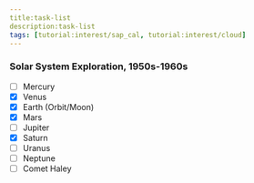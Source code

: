 ```yaml
---
title:task-list
description:task-list
tags: [tutorial:interest/sap_cal, tutorial:interest/cloud]
---
```


### Solar System Exploration, 1950s-1960s

- [ ] Mercury
- [x] Venus
- [x] Earth (Orbit/Moon)
- [x] Mars
- [ ] Jupiter
- [x] Saturn
- [ ] Uranus
- [ ] Neptune
- [ ] Comet Haley
